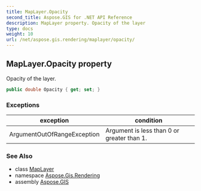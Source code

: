 ```yaml
---
title: MapLayer.Opacity
second_title: Aspose.GIS for .NET API Reference
description: MapLayer property. Opacity of the layer
type: docs
weight: 10
url: /net/aspose.gis.rendering/maplayer/opacity/
---
```

## MapLayer.Opacity property

Opacity of the layer.

```csharp
public double Opacity { get; set; }
```

### Exceptions

| exception | condition |
| --- | --- |
| ArgumentOutOfRangeException | Argument is less than 0 or greater than 1. |

### See Also

* class [MapLayer](../)
* namespace [Aspose.Gis.Rendering](../../maplayer/)
* assembly [Aspose.GIS](../../../)


